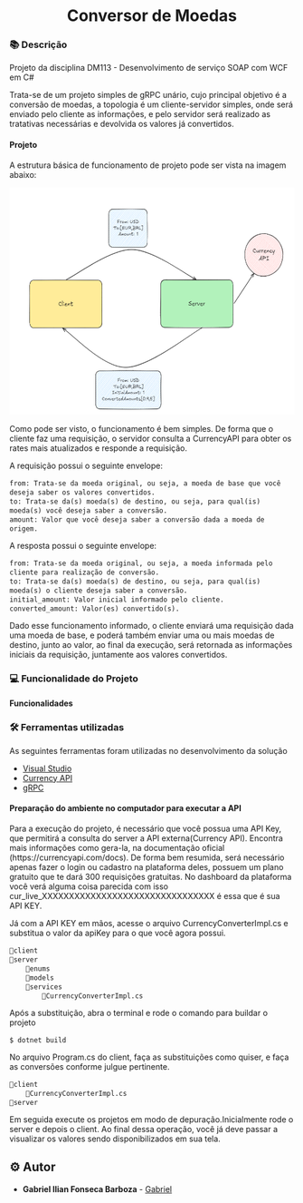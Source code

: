 <h1 align="center">Conversor de Moedas</h1>

### :books: Descrição

<p>Projeto da disciplina DM113 - Desenvolvimento de serviço SOAP com WCF em C# </p>
<p>Trata-se de um projeto simples de gRPC unário, cujo principal objetivo é a conversão de moedas, a topologia é um cliente-servidor simples, onde será enviado pelo cliente as informações, e pelo servidor será realizado as tratativas necessárias e devolvida os valores já convertidos.</p>

#### Projeto
<p>A estrutura básica de funcionamento de projeto pode ser vista na imagem abaixo: </p> 

<p align="center">
<img src="Currency_converter_arch.png" height="400" width="800" >
</p>

<p>Como pode ser visto, o funcionamento é bem simples. De forma que o cliente faz uma requisição, o servidor consulta a CurrencyAPI para obter os rates mais atualizados e responde a requisição.</p>
<p>A requisição possui o seguinte envelope: </p>

```
from: Trata-se da moeda original, ou seja, a moeda de base que você deseja saber os valores convertidos.
to: Trata-se da(s) moeda(s) de destino, ou seja, para qual(is) moeda(s) você deseja saber a conversão.
amount: Valor que você deseja saber a conversão dada a moeda de origem.
```

<p>A resposta possui o seguinte envelope: </p>

```
from: Trata-se da moeda original, ou seja, a moeda informada pelo cliente para realização de conversão.
to: Trata-se da(s) moeda(s) de destino, ou seja, para qual(is) moeda(s) o cliente deseja saber a conversão.
initial_amount: Valor inicial informado pelo cliente.
converted_amount: Valor(es) convertido(s).
```

<p>Dado esse funcionamento informado, o cliente enviará uma requisição dada uma moeda de base, e poderá também enviar uma ou mais moedas de destino, junto ao valor, ao final da execução, será retornada as informações iniciais da requisição, juntamente aos valores convertidos.</p>

### :computer: Funcionalidade do Projeto
#### Funcionalidades

### :hammer_and_wrench: Ferramentas utilizadas
<p>As seguintes ferramentas foram utilizadas no desenvolvimento da solução</p>

- [Visual Studio](https://git-scm.com/)
- [Currency API](https://currencyapi.com/)
- [gRPC](https://grpc.io/)

#### Preparação do ambiente no computador para executar a API
<p>Para a execução do projeto, é necessário que você possua uma API Key, que permitirá a consulta do server a API externa(Currency API).
Encontra mais informações como gera-la, na documentação oficial (https://currencyapi.com/docs). De forma bem resumida, será necessário apenas fazer o login ou cadastro na plataforma deles, possuem um plano gratuito que te dará 300 requisições gratuitas. No dashboard da plataforma você verá alguma coisa parecida com isso cur_live_XXXXXXXXXXXXXXXXXXXXXXXXXXXXXXXX é essa que é sua API KEY.</p>
<p>Já com a API KEY em mãos, acesse o arquivo CurrencyConverterImpl.cs e substitua o valor da apiKey para o que você agora possui.</p>

    📁client
    📂server
        📁enums
        📁models
        📂services
            📄CurrencyConverterImpl.cs
                      
<p>Após a substituição, abra o terminal e rode o comando para buildar o projeto</p>

```
$ dotnet build
```

<p>No arquivo Program.cs do client, faça as substituições como quiser, e faça as conversões conforme julgue pertinente.</p>

    📂client
        📄CurrencyConverterImpl.cs
    📁server

<p>Em seguida execute os projetos em modo de depuração.Inicialmente rode o server e depois o client. Ao final dessa operação, você já deve passar a visualizar os valores sendo disponibilizados em sua tela.</p>

## :gear: Autor

* **Gabriel Ilian Fonseca Barboza** - [Gabriel](https://github.com/G-ilian) 
